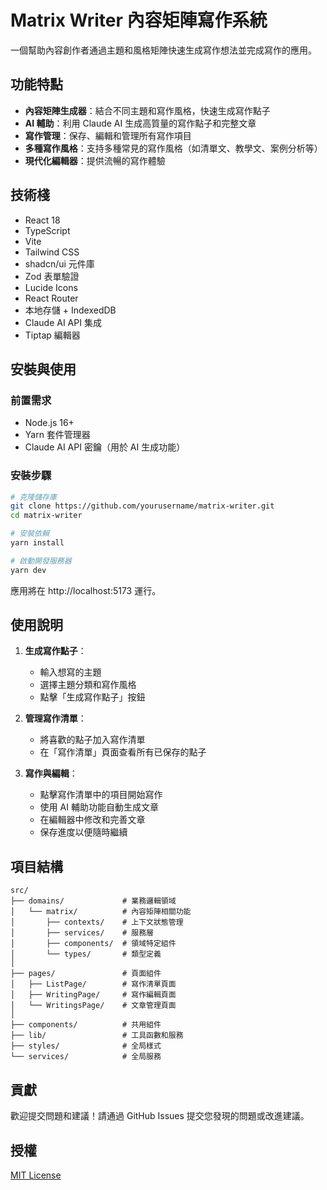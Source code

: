 # Matrix Writer 內容矩陣寫作系統

一個幫助內容創作者通過主題和風格矩陣快速生成寫作想法並完成寫作的應用。

## 功能特點

- **內容矩陣生成器**：結合不同主題和寫作風格，快速生成寫作點子
- **AI 輔助**：利用 Claude AI 生成高質量的寫作點子和完整文章
- **寫作管理**：保存、編輯和管理所有寫作項目
- **多種寫作風格**：支持多種常見的寫作風格（如清單文、教學文、案例分析等）
- **現代化編輯器**：提供流暢的寫作體驗

## 技術棧

- React 18
- TypeScript
- Vite
- Tailwind CSS
- shadcn/ui 元件庫
- Zod 表單驗證
- Lucide Icons
- React Router
- 本地存儲 + IndexedDB
- Claude AI API 集成
- Tiptap 編輯器

## 安裝與使用

### 前置需求

- Node.js 16+
- Yarn 套件管理器
- Claude AI API 密鑰（用於 AI 生成功能）

### 安裝步驟

```bash
# 克隆儲存庫
git clone https://github.com/yourusername/matrix-writer.git
cd matrix-writer

# 安裝依賴
yarn install

# 啟動開發服務器
yarn dev
```

應用將在 http://localhost:5173 運行。

## 使用說明

1. **生成寫作點子**：
   - 輸入想寫的主題
   - 選擇主題分類和寫作風格
   - 點擊「生成寫作點子」按鈕

2. **管理寫作清單**：
   - 將喜歡的點子加入寫作清單
   - 在「寫作清單」頁面查看所有已保存的點子

3. **寫作與編輯**：
   - 點擊寫作清單中的項目開始寫作
   - 使用 AI 輔助功能自動生成文章
   - 在編輯器中修改和完善文章
   - 保存進度以便隨時繼續

## 項目結構

```
src/
├── domains/             # 業務邏輯領域
│   └── matrix/          # 內容矩陣相關功能
│       ├── contexts/    # 上下文狀態管理
│       ├── services/    # 服務層
│       ├── components/  # 領域特定組件
│       └── types/       # 類型定義
│
├── pages/               # 頁面組件
│   ├── ListPage/        # 寫作清單頁面
│   ├── WritingPage/     # 寫作編輯頁面
│   └── WritingsPage/    # 文章管理頁面
│
├── components/          # 共用組件
├── lib/                 # 工具函數和服務
├── styles/              # 全局樣式
└── services/            # 全局服務
```

## 貢獻

歡迎提交問題和建議！請通過 GitHub Issues 提交您發現的問題或改進建議。

## 授權

[MIT License](LICENSE) 